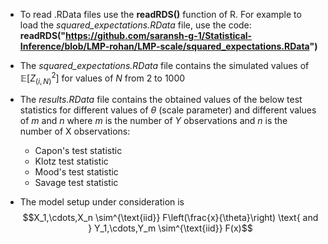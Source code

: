 * To read .RData files use the **readRDS()** function of R. For example to load the *squared_expectations.RData* file, use the code: **readRDS("https://github.com/saransh-g-1/Statistical-Inference/blob/LMP-rohan/LMP-scale/squared_expectations.RData")**

* The *squared_expectations.RData* file contains the simulated values of $\mathbb{E}[Z_{(i,N)}^2]$ for values of $N$ from $2$ to $1000$

* The *results.RData* file contains the obtained values of the below test statistics for different values of $\theta$ (scale parameter) and different values of $m$ and $n$ where $m$ is the number of $Y$ observations and $n$ is the number of X observations:
  + Capon's test statistic
  + Klotz test statistic
  + Mood's test statistic
  + Savage test statistic
 
* The model setup under consideration is $$X_1,\cdots,X_n \sim^{\text{iid}} F\left(\frac{x}{\theta}\right) \text{   and   } Y_1,\cdots,Y_m \sim^{\text{iid}} F(x)$$
